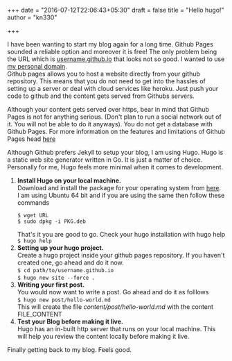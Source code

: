 +++
date = "2016-07-12T22:06:43+05:30"
draft = false
title = "Hello hugo!"
author = "kn330"

+++


I have been wanting to start my blog again for a long time. Github Pages sounded a reliable option and moreover it is free! The only problem being the URL which is [username.github.io](techmaniack.github.io) that looks not so good. I wanted to use [my personal domain](http://www.reversehack.in/).  
Github pages allows you to host a website directly from your github repository. This means that you do not need to get into the hassles of setting up a server or deal with cloud services like heroku. Just push your code to github and the content gets served from Githubs servers.

Although your content gets served over https, bear in mind that Github Pages is not for anything serious. (Don't plan to run a social network out of it. You will not be able to do it anyways). You do not get a database with Github Pages. For more information on the features and limitations of Github Pages head [here](https://help.github.com/articles/what-is-github-pages)

Although Github prefers Jekyll to setup your blog, I am using Hugo. Hugo is a static web site generator written in Go. It is just a matter of choice. Personally for me, Hugo feels more minimal when it comes to development. 

1. __Install Hugo on your local machine.__  
   Download and install the package for your operating system from [here](https://github.com/spf13/hugo/releases).  
   I am using Ubuntu 64 bit and if you are using the same then follow these commands  
   ```shell
   $ wget URL
   $ sudo dpkg -i PKG.deb
   ```
   That's it you are good to go. Check your hugo installation with hugo help  
   `$ hugo help`  
2. __Setting up your hugo project.__  
   Create a hugo project inside your github pages repository. If you haven't created one, go ahead and do it now.  
   `$ cd path/to/username.github.io`  
   `$ hugo new site --force .`  
3. __Writing your first post.__  
   You would now want to write a post. Go ahead and do it as folllows  
   `$ hugo new post/hello-world.md`  
   This will create the file _content/post/hello-world.md_ with the content  
   FILE_CONTENT  
4. __Test your Blog before making it live.__  
   Hugo has an in-built http server that runs on your local machine. This will help you review the content locally before making it live.



Finally getting back to my blog. Feels good.
